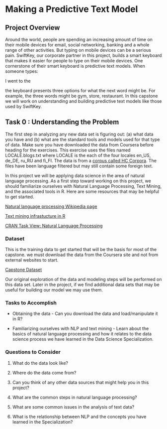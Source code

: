 # Making a Predictive Text Model

## Project Overview

Around the world, people are spending an increasing amount of time on their mobile devices for email, social networking, banking and a whole range of other activities. But typing on mobile devices can be a serious pain. SwiftKey, our corporate partner in this project, builds a smart keyboard that makes it easier for people to type on their mobile devices. One cornerstone of their smart keyboard is predictive text models. When someone types:

I went to the

the keyboard presents three options for what the next word might be. For example, the three words might be gym, store, restaurant. In this capstone we will work on understanding and building predictive text models like those used by SwiftKey.

## Task 0 : Understanding the Problem

The first step in analyzing any new data set is figuring out: (a) what data you have and (b) what are the standard tools and models used for that type of data. Make sure you have downloaded the data from Coursera before heading for the exercises. This exercise uses the files named LOCALE.blogs.txt where LOCALE is the each of the four locales en_US, de_DE, ru_RU and fi_FI. The data is from a [corpus called HC Corpora](https://www.coursera.org/learn/data-science-project/supplement/4phKX/about-the-corpora). The files have been language filtered but may still contain some foreign text.

In this project we will be applying data science in the area of natural language processing. As a first step toward working on this project, we should familiarize ourselves with Natural Language Processing, Text Mining, and the associated tools in R. Here are some resources that may be helpful to get started.

[Natural language processing Wikipedia page](https://en.wikipedia.org/wiki/Natural_language_processing)

[Text mining infrastucture in R](http://www.jstatsoft.org/v25/i05/)

[CRAN Task View: Natural Language Processing](http://cran.r-project.org/web/views/NaturalLanguageProcessing.html)

### Dataset

This is the training data to get started that will be the basis for most of the capstone. we must download the data from the Coursera site and not from external websites to start.

[Capstone Dataset](https://d396qusza40orc.cloudfront.net/dsscapstone/dataset/Coursera-SwiftKey.zip)

Our original exploration of the data and modeling steps will be performed on this data set. Later in the project, if we find additional data sets that may be useful for building our model we may use them.

### Tasks to Accomplish

- Obtaining the data - Can you download the data and load/manipulate it in R?

- Familiarizing ourselves with NLP and text mining - Learn about the basics of natural language processing and how it relates to the data science process we have learned in the Data Science Specialization.

### Questions to Consider

1. What do the data look like?

2. Where do the data come from?

3. Can you think of any other data sources that might help you in this project?

4. What are the common steps in natural language processing?

5. What are some common issues in the analysis of text data?

6. What is the relationship between NLP and the concepts you have learned in the Specialization?